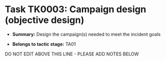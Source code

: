 # Task TK0003: Campaign design (objective design)

* **Summary:** Design the campaign(s) needed to meet the incident goals

* **Belongs to tactic stage:** TA01

DO NOT EDIT ABOVE THIS LINE - PLEASE ADD NOTES BELOW